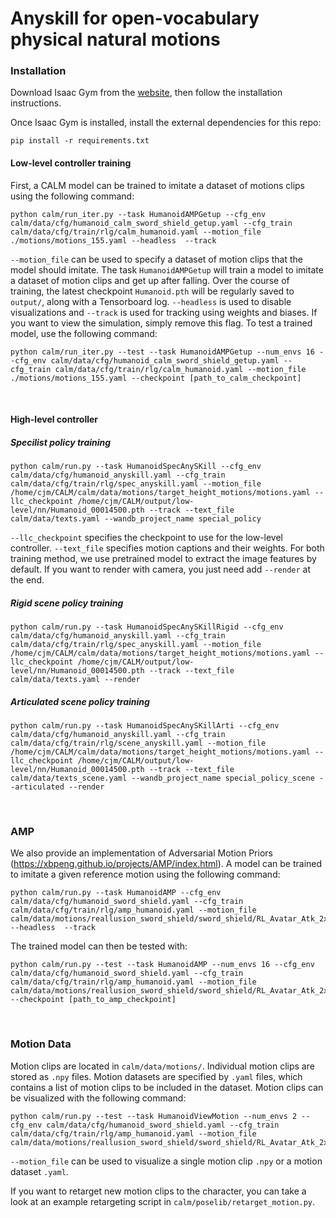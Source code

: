 # Anyskill for open-vocabulary physical natural motions

### Installation

Download Isaac Gym from the [website](https://developer.nvidia.com/isaac-gym), then
follow the installation instructions.

Once Isaac Gym is installed, install the external dependencies for this repo:

```
pip install -r requirements.txt
```

#### Low-level controller training

First, a CALM model can be trained to imitate a dataset of motions clips using the following command:
```
python calm/run_iter.py --task HumanoidAMPGetup --cfg_env calm/data/cfg/humanoid_calm_sword_shield_getup.yaml --cfg_train calm/data/cfg/train/rlg/calm_humanoid.yaml --motion_file ./motions/motions_155.yaml --headless  --track
```
`--motion_file` can be used to specify a dataset of motion clips that the model should imitate. 
The task `HumanoidAMPGetup` will train a model to imitate a dataset of motion clips and get up after falling.
Over the course of training, the latest checkpoint `Humanoid.pth` will be regularly saved to `output/`,
along with a Tensorboard log. `--headless` is used to disable visualizations and `--track` is used for tracking using weights and biases. If you want to view the
simulation, simply remove this flag. To test a trained model, use the following command:
```
python calm/run_iter.py --test --task HumanoidAMPGetup --num_envs 16 --cfg_env calm/data/cfg/humanoid_calm_sword_shield_getup.yaml --cfg_train calm/data/cfg/train/rlg/calm_humanoid.yaml --motion_file ./motions/motions_155.yaml --checkpoint [path_to_calm_checkpoint]
```

&nbsp;

#### High-level controller

##### Specilist policy training
```
python calm/run.py --task HumanoidSpecAnySKill --cfg_env calm/data/cfg/humanoid_anyskill.yaml --cfg_train calm/data/cfg/train/rlg/spec_anyskill.yaml --motion_file /home/cjm/CALM/calm/data/motions/target_height_motions/motions.yaml --llc_checkpoint /home/cjm/CALM/output/low-level/nn/Humanoid_00014500.pth --track --text_file calm/data/texts.yaml --wandb_project_name special_policy
```
`--llc_checkpoint` specifies the checkpoint to use for the low-level controller. `--text_file` specifies motion captions and their weights.
For both training method, we use pretrained model to extract the image features by default. If you want to render with camera, you just need add `--render` at the end.

##### Rigid scene policy training
```
python calm/run.py --task HumanoidSpecAnySKillRigid --cfg_env calm/data/cfg/humanoid_anyskill.yaml --cfg_train calm/data/cfg/train/rlg/spec_anyskill.yaml --motion_file /home/cjm/CALM/calm/data/motions/target_height_motions/motions.yaml --llc_checkpoint /home/cjm/CALM/output/low-level/nn/Humanoid_00014500.pth --track --text_file calm/data/texts.yaml --render
```

##### Articulated scene policy training
```
python calm/run.py --task HumanoidSpecAnySKillArti --cfg_env calm/data/cfg/humanoid_anyskill.yaml --cfg_train calm/data/cfg/train/rlg/scene_anyskill.yaml --motion_file /home/cjm/CALM/calm/data/motions/target_height_motions/motions.yaml --llc_checkpoint /home/cjm/CALM/output/low-level/nn/Humanoid_00014500.pth --track --text_file calm/data/texts_scene.yaml --wandb_project_name special_policy_scene --articulated --render
```
&nbsp;

### AMP

We also provide an implementation of Adversarial Motion Priors (https://xbpeng.github.io/projects/AMP/index.html).
A model can be trained to imitate a given reference motion using the following command:
```
python calm/run.py --task HumanoidAMP --cfg_env calm/data/cfg/humanoid_sword_shield.yaml --cfg_train calm/data/cfg/train/rlg/amp_humanoid.yaml --motion_file calm/data/motions/reallusion_sword_shield/sword_shield/RL_Avatar_Atk_2xCombo01_Motion.npy --headless  --track
```
The trained model can then be tested with:
```
python calm/run.py --test --task HumanoidAMP --num_envs 16 --cfg_env calm/data/cfg/humanoid_sword_shield.yaml --cfg_train calm/data/cfg/train/rlg/amp_humanoid.yaml --motion_file calm/data/motions/reallusion_sword_shield/sword_shield/RL_Avatar_Atk_2xCombo01_Motion.npy --checkpoint [path_to_amp_checkpoint]
```

&nbsp;

### Motion Data

Motion clips are located in `calm/data/motions/`. Individual motion clips are stored as `.npy` files. Motion datasets are specified by `.yaml` files, which contains a list of motion clips to be included in the dataset. Motion clips can be visualized with the following command:
```
python calm/run.py --test --task HumanoidViewMotion --num_envs 2 --cfg_env calm/data/cfg/humanoid_sword_shield.yaml --cfg_train calm/data/cfg/train/rlg/amp_humanoid.yaml --motion_file calm/data/motions/reallusion_sword_shield/sword_shield/RL_Avatar_Atk_2xCombo01_Motion.npy
```
`--motion_file` can be used to visualize a single motion clip `.npy` or a motion dataset `.yaml`.


If you want to retarget new motion clips to the character, you can take a look at an example retargeting script in `calm/poselib/retarget_motion.py`.